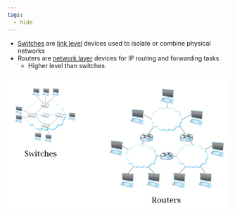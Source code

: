 ```yaml
---
tags:
  - hide
---
```

- [Switches](OSI%20layers/Link%20layer/Switches.md) are [link level](OSI%20layers/Link%20layer/Link%20layer.md) devices used to isolate or combine physical networks
- Routers are [network layer](OSI%20layers/Network%20layer/Network%20layer.md) devices for IP routing and forwarding tasks
	- Higher level than switches

![Switches vs Routers](img/switch-vs-router.png)